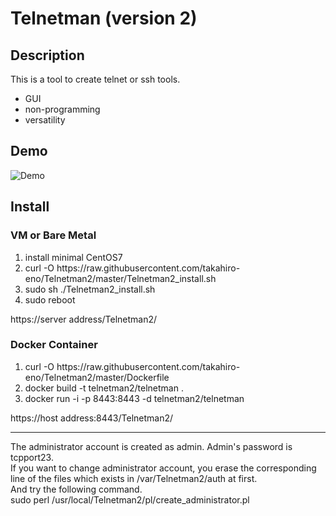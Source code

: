 Telnetman (version 2)
====

## Description
This is a tool to create telnet or ssh tools.
- GUI
- non-programming
- versatility

## Demo
![Demo](https://github.com/takahiro-eno/Telnetman2/blob/demo/Telnetman_demo.gif)

## Install
### VM or Bare Metal
1. install minimal CentOS7  
1. curl -O https&#58;//raw.githubusercontent.com/takahiro-eno/Telnetman2/master/Telnetman2_install.sh
1. sudo sh ./Telnetman2_install.sh
1. sudo reboot

https&#58;//server address/Telnetman2/

### Docker Container
1. curl -O https&#58;//raw.githubusercontent.com/takahiro-eno/Telnetman2/master/Dockerfile
1. docker build -t telnetman2/telnetman .
1. docker run -i -p 8443:8443 -d telnetman2/telnetman

https&#58;//host address:8443/Telnetman2/

---
The administrator account is created as admin. 
Admin's password is tcpport23.  
If you want to change administrator account, you erase the corresponding line of the files which exists in /var/Telnetman2/auth at first.  
And try the following command.  
sudo perl /usr/local/Telnetman2/pl/create_administrator.pl
